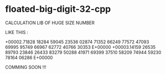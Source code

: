 # floated-big-digit-32-cpp
CALCULATION LIB OF HUGE SIZE NUMBER


LIKE THIS :

+00002.71828 18284 59045 23536 02874 71352 66249 77572 47093 69995 95749 66967 62772 40766 30353 E+00000
+00003.14159 26535 89793 23846 26433 83279 50288 41971 69399 37510 58209 74944 59230 78164 06286 E+00000

COMMING SOON !!!

